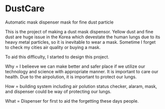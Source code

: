 # DustCare
Automatic mask dispenser mask for fine dust particle

This is the project of making a dust mask dispensor.
Yellow dust and fine dust are huge issue in the Korea which devestate the human lungs due to its heavy metal particles, so it is inevitable to wear a mask.
Sometime I forget to check my cities air quality or buying a mask.

To aid this difficulty, I started to design this project.



Why = I belieeve we can make better and safer place if we utilize our technology and science with appropriate manner. It is important to care our health. Due to the airpolution, it is important to protect our lungs.

How =  building system including air polution status checker, alaram, mask, and dispenser could be way of protecting our lungs.

What = Dispenser for first to aid the forgetting these days people.
